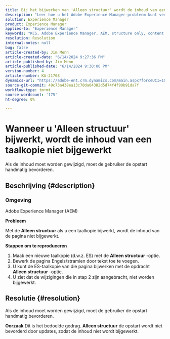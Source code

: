 ```yaml
---
title: Bij het bijwerken van 'Alleen structuur' wordt de inhoud van een taalkopie niet bijgewerkt.
description: "Leer hoe u het Adobe Experience Manager-probleem kunt verhelpen waarbij bij het bijwerken van een taalkopie de inhoud van de pagina niet wordt bijgewerkt."
solution: Experience Manager
product: Experience Manager
applies-to: "Experience Manager"
keywords: "KCS, Adobe Experience Manager, AEM, structure only, content not updated, language copy, FAQ"
resolution: Resolution
internal-notes: null
bug: false
article-created-by: Jim Menn
article-created-date: "6/14/2024 9:27:36 PM"
article-published-by: Jim Menn
article-published-date: "6/14/2024 9:30:00 PM"
version-number: 4
article-number: KA-21708
dynamics-url: "https://adobe-ent.crm.dynamics.com/main.aspx?forceUCI=1&pagetype=entityrecord&etn=knowledgearticle&id=01c8dee5-942a-ef11-840a-000d3a5a67ba"
source-git-commit: 49c73a438ea13c70da04382d5d74f4f99b91da7f
workflow-type: tm+mt
source-wordcount: '175'
ht-degree: 0%

---
```


# Wanneer u &#39;Alleen structuur&#39; bijwerkt, wordt de inhoud van een taalkopie niet bijgewerkt


Als de inhoud moet worden gewijzigd, moet de gebruiker de opstart handmatig bevorderen.

## Beschrijving {#description}


### <b>Omgeving</b>

Adobe Experience Manager (AEM)

<b>Probleem</b>

Met de <b>Alleen structuur</b> als u een taalkopie bijwerkt, wordt de inhoud van de pagina niet bijgewerkt.

<b>Stappen om te reproduceren</b>

1. Maak een nieuwe taalkopie (d.w.z. ES) met de <b>Alleen structuur</b> -optie.
2. Bewerk de pagina Engels/stramien door tekst toe te voegen.
3. U kunt de ES-taalkopie van die pagina bijwerken met de opdracht <b>Alleen structuur</b> -optie.
4. U ziet dat de wijzigingen die in stap 2 zijn aangebracht, niet worden bijgewerkt.



## Resolutie {#resolution}


Als de inhoud moet worden gewijzigd, moet de gebruiker de opstart handmatig bevorderen.


<b>Oorzaak</b>
Dit is het bedoelde gedrag. <b>Alleen structuur</b> de opstart wordt niet bevorderd door updates, zodat de inhoud niet wordt bijgewerkt.
